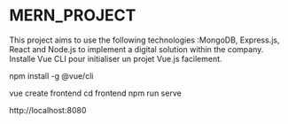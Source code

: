 # MERN_PROJECT
This project aims to use the following technologies :MongoDB, Express.js, React and Node.js to implement a digital solution within the company.
Installe Vue CLI pour initialiser un projet Vue.js facilement.

npm install -g @vue/cli

vue create frontend
cd frontend
npm run serve


http://localhost:8080

